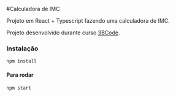 #Calculadora de IMC

Projeto em React + Typescript
fazendo uma calculadora de IMC.

Projeto desenvolvido durante curso [3BCode](https://www.3bcode.com).

### Instalação
`npm install`

#### Para rodar
`npm start`